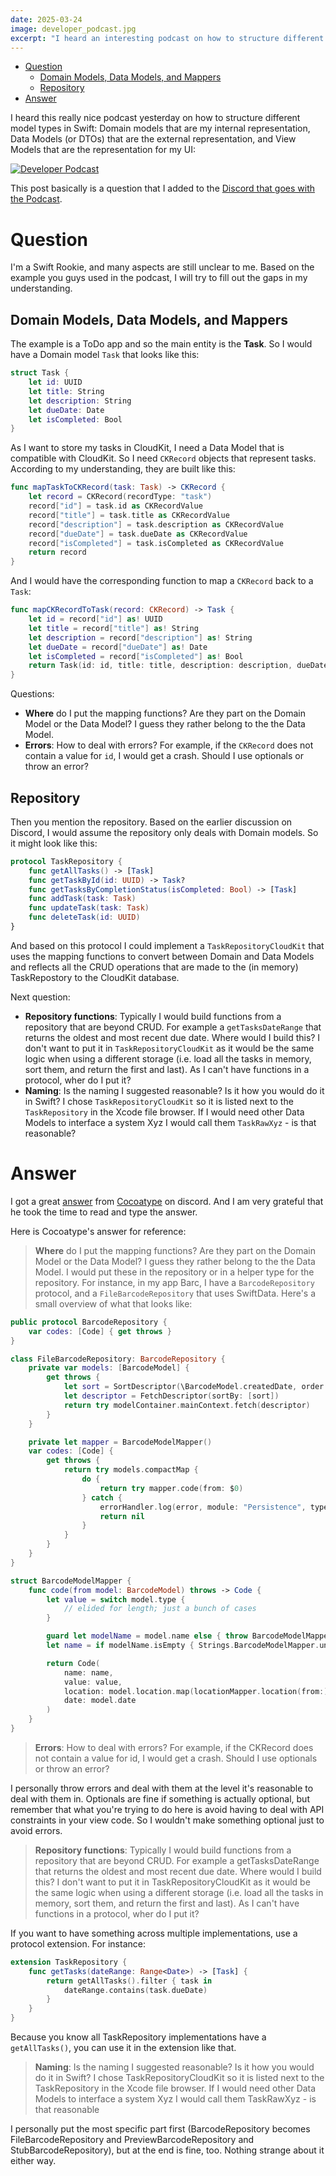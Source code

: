 ```yaml
---
date: 2025-03-24
image: developer_podcast.jpg
excerpt: "I heard an interesting podcast on how to structure different model types in Swift: Domain models that are my internal representation, Data Models (or DTOs) that are the external representation, and View Models that are the representation for the UI. But many aspects are still unclear to me."
---
```


- [Question](#question)
  - [Domain Models, Data Models, and Mappers](#domain-models-data-models-and-mappers)
  - [Repository](#repository)
- [Answer](#answer)

I heard this really nice podcast yesterday on how to structure different model types in Swift: Domain models that are my internal representation, Data Models (or DTOs) that are the external representation, and View Models that are the representation for my UI:

[![Developer Podcast](developer_podcast.jpg)](https://podcasts.apple.com/de/podcast/developer-podcast/id1467065787?i=1000698509743)

This post basically is a question that I added to the [Discord that goes with the Podcast](https://discord.com/invite/j57uchzUa9).

# Question

I'm a Swift Rookie, and many aspects are still unclear to me. Based on the example you guys used in the podcast, I will try to fill out the gaps in my understanding.

## Domain Models, Data Models, and Mappers

The example is a ToDo app and so the main entity is the **Task**. So I would have a Domain model `Task` that looks like this:

```swift
struct Task {
    let id: UUID
    let title: String
    let description: String
    let dueDate: Date
    let isCompleted: Bool
}
```

As I want to store my tasks in CloudKit, I need a Data Model that is compatible with CloudKit. So I need `CKRecord` objects that represent tasks. According to my understanding, they are built like this:

```swift
func mapTaskToCKRecord(task: Task) -> CKRecord {
    let record = CKRecord(recordType: "task")
    record["id"] = task.id as CKRecordValue
    record["title"] = task.title as CKRecordValue
    record["description"] = task.description as CKRecordValue
    record["dueDate"] = task.dueDate as CKRecordValue
    record["isCompleted"] = task.isCompleted as CKRecordValue
    return record
}
```

And I would have the corresponding function to map a `CKRecord` back to a `Task`:

```swift
func mapCKRecordToTask(record: CKRecord) -> Task {
    let id = record["id"] as! UUID
    let title = record["title"] as! String
    let description = record["description"] as! String
    let dueDate = record["dueDate"] as! Date
    let isCompleted = record["isCompleted"] as! Bool
    return Task(id: id, title: title, description: description, dueDate: dueDate, isCompleted: isCompleted)
}
```

Questions:

* **Where** do I put the mapping functions? Are they part on the Domain Model or the Data Model? I guess they rather belong to the the Data Model.
* **Errors**: How to deal with errors? For example, if the `CKRecord` does not contain a value for `id`, I would get a crash. Should I use optionals or throw an error?

## Repository

Then you mention the repository. Based on the earlier discussion on Discord, I would assume the repository only deals with Domain models. So it might look like this:

```swift
protocol TaskRepository {
    func getAllTasks() -> [Task]
    func getTaskById(id: UUID) -> Task?
    func getTasksByCompletionStatus(isCompleted: Bool) -> [Task]
    func addTask(task: Task)
    func updateTask(task: Task)
    func deleteTask(id: UUID)
}
```

And based on this protocol I could implement a `TaskRepositoryCloudKit` that uses the mapping functions to convert between Domain and Data Models and reflects all the CRUD operations that are made to the (in memory) TaskRepostory to the CloudKit database.

Next question:

* **Repository functions**: Typically I would build functions from a repository that are beyond CRUD. For example a `getTasksDateRange` that returns the oldest and most recent due date. Where would I build this? I don't want to put it in `TaskRepositoryCloudKit` as it would be the same logic when using a different storage (i.e. load all the tasks in memory, sort them, and return the first and last). As I can't have functions in a protocol, wher do I put it?
* **Naming**: Is the naming I suggested reasonable? Is it how you would do it in Swift? I chose `TaskRepositoryCloudKit` so it is listed next to the `TaskRepository` in the Xcode file browser. If I would need other Data Models to interface a system Xyz I would call them `TaskRawXyz` - is that reasonable?

# Answer

I got a great [answer](https://discord.com/channels/1028834407374655518/1028846930182291526/1353860001411760228) from [Cocoatype](https://pado.name) on discord. And I am very grateful that he took the time to read and type the answer.

Here is Cocoatype's answer for reference:

> **Where** do I put the mapping functions? Are they part on the Domain Model or the Data Model? I guess they rather belong to the the Data Model.
I would put these in the repository or in a helper type for the repository. For instance, in my app Barc, I have a `BarcodeRepository` protocol, and a `FileBarcodeRepository` that uses SwiftData. Here's a small overview of what that looks like:

```swift
public protocol BarcodeRepository {
    var codes: [Code] { get throws }
}

class FileBarcodeRepository: BarcodeRepository {
    private var models: [BarcodeModel] {
        get throws {
            let sort = SortDescriptor(\BarcodeModel.createdDate, order: .reverse)
            let descriptor = FetchDescriptor(sortBy: [sort])
            return try modelContainer.mainContext.fetch(descriptor)
        }
    }

    private let mapper = BarcodeModelMapper()
    var codes: [Code] {
        get throws {
            return try models.compactMap {
                do {
                    return try mapper.code(from: $0)
                } catch {
                    errorHandler.log(error, module: "Persistence", type: "FileBarcodeRepository")
                    return nil
                }
            }
        }
    }
}

struct BarcodeModelMapper {
    func code(from model: BarcodeModel) throws -> Code {
        let value = switch model.type {
            // elided for length; just a bunch of cases
        }

        guard let modelName = model.name else { throw BarcodeModelMapperError.noNameSet }
        let name = if modelName.isEmpty { Strings.BarcodeModelMapper.untitledCodeName } else { modelName }

        return Code(
            name: name,
            value: value,
            location: model.location.map(locationMapper.location(from:)),
            date: model.date
        )
    }
}
```

> **Errors**: How to deal with errors? For example, if the CKRecord does not contain a value for id, I would get a crash. Should I use optionals or throw an error?

I personally throw errors and deal with them at the level it's reasonable to deal with them in. Optionals are fine if something is actually optional, but remember that what you're trying to do here is avoid having to deal with API constraints in your view code. So I wouldn't make something optional just to avoid errors.

> **Repository functions**: Typically I would build functions from a repository that are beyond CRUD. For example a getTasksDateRange that returns the oldest and most recent due date. Where would I build this? I don't want to put it in TaskRepositoryCloudKit as it would be the same logic when using a different storage (i.e. load all the tasks in memory, sort them, and return the first and last). As I can't have functions in a protocol, wher do I put it?

If you want to have something across multiple implementations, use a protocol extension. For instance:

```swift
extension TaskRepository {
    func getTasks(dateRange: Range<Date>) -> [Task] {
        return getAllTasks().filter { task in
            dateRange.contains(task.dueDate)
        }
    }
}
````

Because you know all TaskRepository implementations have a `getAllTasks()`, you can use it in the extension like that.

> **Naming**: Is the naming I suggested reasonable? Is it how you would do it in Swift? I chose TaskRepositoryCloudKit so it is listed next to the TaskRepository in the Xcode file browser. If I would need other Data Models to interface a system Xyz I would call them TaskRawXyz - is that reasonable

I personally put the most specific part first (BarcodeRepository becomes FileBarcodeRepository and PreviewBarcodeRepository and StubBarcodeRepository), but at the end is fine, too. Nothing strange about it either way.
